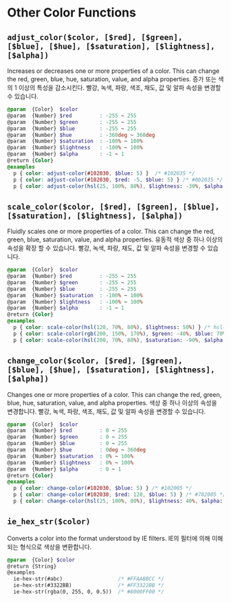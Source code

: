 # Other Color Functions

## `adjust_color($color, [$red], [$green], [$blue], [$hue], [$saturation], [$lightness], [$alpha])`
Increases or decreases one or more properties of a color. This can change the red, green, blue, hue, saturation, value, and alpha properties.
증가 또는 색의 1 이상의 특성을 감소시킨다. 빨강, 녹색, 파랑, 색조, 채도, 값 및 알파 속성을 변경할 수 있습니다.
```scss
@param  {Color}  $color
@param  {Number} $red         : -255 ~ 255
@param  {Number} $green       : -255 ~ 255
@param  {Number} $blue        : -255 ~ 255
@param  {Number} $hue         : -360deg ~ 360deg
@param  {Number} $saturation  : -100% ~ 100%
@param  {Number} $lightness   : -100% ~ 100%
@param  {Number} $alpha       : -1 ~ 1
@return {Color}
@examples
  p { color: adjust-color(#102030, $blue: 5) }  /* #102035 */
  p { color: adjust-color(#102030, $red: -5, $blue: 5) } /* #0b2035 */
  p { color: adjust-color(hsl(25, 100%, 80%), $lightness: -30%, $alpha: -0.4) } /* hsla(25, 100%, 50%, 0.6), rgba(255, 106, 0, 0.6) */
```

## `scale_color($color, [$red], [$green], [$blue], [$saturation], [$lightness], [$alpha])`
Fluidly scales one or more properties of a color. This can change the red, green, blue, saturation, value, and alpha properties. 
유동적 색상 중 하나 이상의 속성을 확장 할 수 있습니다. 빨강, 녹색, 파랑, 채도, 값 및 알파 속성을 변경할 수 있습니다.
```scss
@param  {Color}  $color
@param  {Number} $red         : -255 ~ 255
@param  {Number} $green       : -255 ~ 255
@param  {Number} $blue        : -255 ~ 255
@param  {Number} $saturation  : -100% ~ 100%
@param  {Number} $lightness   : -100% ~ 100%
@param  {Number} $alpha       : -1 ~ 1
@return {Color}
@examples
  p { color: scale-color(hsl(120, 70%, 80%), $lightness: 50%) } /* hsl(120, 70%, 90%), #d4f7d4 */
  p { color: scale-color(rgb(200, 150%, 170%), $green: -40%, $blue: 70%) } /* rgb(200, 90, 229), #c899ff */
  p { color: scale-color(hsl(200, 70%, 80%), $saturation: -90%, $alpha: -30%) } /* hsla(200, 7%, 80%, 0.7), rgba(200, 205, 208, 0.7) */
```

## `change_color($color, [$red], [$green], [$blue], [$hue], [$saturation], [$lightness], [$alpha])`
Changes one or more properties of a color. This can change the red, green, blue, hue, saturation, value, and alpha properties.
색상 중 하나 이상의 속성을 변경합니다. 빨강, 녹색, 파랑, 색조, 채도, 값 및 알파 속성을 변경할 수 있습니다.
```scss
@param  {Color}  $color
@param  {Number} $red         : 0 ~ 255
@param  {Number} $green       : 0 ~ 255
@param  {Number} $blue        : 0 ~ 255
@param  {Number} $hue         : 0deg ~ 360deg
@param  {Number} $saturation  : 0% ~ 100%
@param  {Number} $lightness   : 0% ~ 100%
@param  {Number} $alpha       : 0 ~ 1
@return {Color}
@examples
  p { color: change-color(#102030, $blue: 5) } /* #102005 */
  p { color: change-color(#102030, $red: 120, $blue: 5) } /* #782005 */
  p { color: change-color(hsl(25, 100%, 80%), $lightness: 40%, $alpha: 0.8) } /* rgba(204, 85, 0, 0.8) */
```

## `ie_hex_str($color)`
Converts a color into the format understood by IE filters.
IE의 필터에 의해 이해되는 형식으로 색상을 변환합니다.
```scss
@param  {Color} $color
@return {String}
@examples
  ie-hex-str(#abc)                  /* #FFAABBCC */
  ie-hex-str(#3322BB)               /* #FF3322BB */
  ie-hex-str(rgba(0, 255, 0, 0.5))  /* #8000FF00 */
```